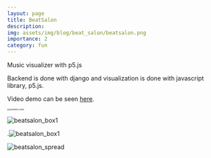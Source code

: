 ```yaml
---
layout: page
title: BeatSalon
description: 
img: assets/img/blog/beat_salon/beatsalon.png
importance: 2
category: fun 
---
```




Music visualizer with p5.js 

Backend is done with django and visualization is done with javascript library, p5.js. 

Video demo can be seen [here](https://www.youtube.com/watch?v=4rTFW2UXE4Y).



<a href="https://www.youtube.com/watch?v=4rTFW2UXE4Y">
<img src="https://tva1.sinaimg.cn/large/0081Kckwgy1glatvyyoyrj31qo0u0why.jpg" alt="beatsalon_main" style="zoom:33%;" />
</a>





![beatsalon_box1](https://tva1.sinaimg.cn/large/0081Kckwgy1glatuh15fgg308w04se84.gif)

.![beatsalon_box1](https://tva1.sinaimg.cn/large/0081Kckwgy1glatugwikzg308w04sx6q.gif)



![beatsalon_spread](https://tva1.sinaimg.cn/large/0081Kckwgy1glatup5w29g308w04stwn.gif)





